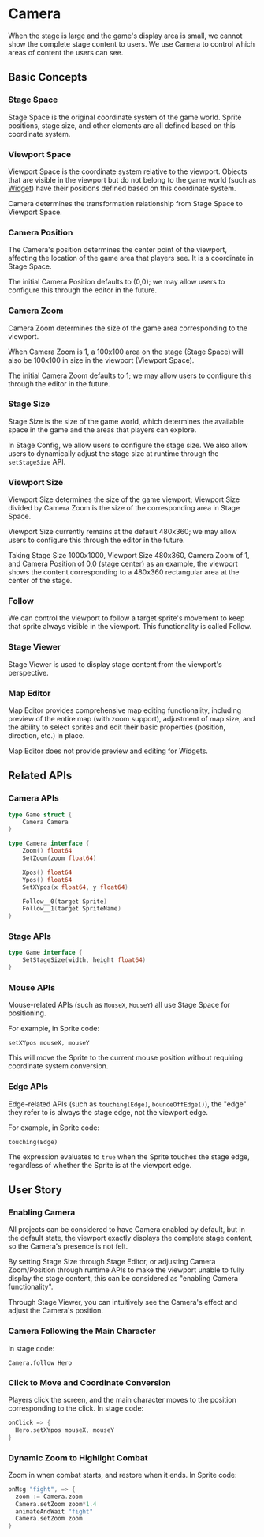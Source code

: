 # Camera

When the stage is large and the game's display area is small, we cannot show the complete stage content to users. We use Camera to control which areas of content the users can see.

## Basic Concepts

### Stage Space

Stage Space is the original coordinate system of the game world. Sprite positions, stage size, and other elements are all defined based on this coordinate system.

### Viewport Space

Viewport Space is the coordinate system relative to the viewport. Objects that are visible in the viewport but do not belong to the game world (such as [Widget](./widget.md)) have their positions defined based on this coordinate system.

Camera determines the transformation relationship from Stage Space to Viewport Space.

### Camera Position

The Camera's position determines the center point of the viewport, affecting the location of the game area that players see. It is a coordinate in Stage Space.

The initial Camera Position defaults to (0,0); we may allow users to configure this through the editor in the future.

### Camera Zoom

Camera Zoom determines the size of the game area corresponding to the viewport.

When Camera Zoom is 1, a 100x100 area on the stage (Stage Space) will also be 100x100 in size in the viewport (Viewport Space).

The initial Camera Zoom defaults to 1; we may allow users to configure this through the editor in the future.

### Stage Size

Stage Size is the size of the game world, which determines the available space in the game and the areas that players can explore.

In Stage Config, we allow users to configure the stage size. We also allow users to dynamically adjust the stage size at runtime through the `setStageSize` API.

### Viewport Size

Viewport Size determines the size of the game viewport; Viewport Size divided by Camera Zoom is the size of the corresponding area in Stage Space.

Viewport Size currently remains at the default 480x360; we may allow users to configure this through the editor in the future.

Taking Stage Size 1000x1000, Viewport Size 480x360, Camera Zoom of 1, and Camera Position of 0,0 (stage center) as an example, the viewport shows the content corresponding to a 480x360 rectangular area at the center of the stage.

### Follow

We can control the viewport to follow a target sprite's movement to keep that sprite always visible in the viewport. This functionality is called Follow.

### Stage Viewer

Stage Viewer is used to display stage content from the viewport's perspective.

### Map Editor

Map Editor provides comprehensive map editing functionality, including preview of the entire map (with zoom support), adjustment of map size, and the ability to select sprites and edit their basic properties (position, direction, etc.) in place.

Map Editor does not provide preview and editing for Widgets.

## Related APIs

### Camera APIs

```go
type Game struct {
	Camera Camera
}

type Camera interface {
	Zoom() float64
	SetZoom(zoom float64)

	Xpos() float64
	Ypos() float64
	SetXYpos(x float64, y float64)

	Follow__0(target Sprite)
	Follow__1(target SpriteName)
}
```

### Stage APIs

```go
type Game interface {
	SetStageSize(width, height float64)
}
```

### Mouse APIs

Mouse-related APIs (such as `MouseX`, `MouseY`) all use Stage Space for positioning.

For example, in Sprite code:

```spx
setXYpos mouseX, mouseY
```

This will move the Sprite to the current mouse position without requiring coordinate system conversion.

### Edge APIs

Edge-related APIs (such as `touching(Edge)`, `bounceOffEdge()`), the "edge" they refer to is always the stage edge, not the viewport edge.

For example, in Sprite code:

```spx
touching(Edge)
```

The expression evaluates to `true` when the Sprite touches the stage edge, regardless of whether the Sprite is at the viewport edge.

## User Story

### Enabling Camera

All projects can be considered to have Camera enabled by default, but in the default state, the viewport exactly displays the complete stage content, so the Camera's presence is not felt.

By setting Stage Size through Stage Editor, or adjusting Camera Zoom/Position through runtime APIs to make the viewport unable to fully display the stage content, this can be considered as "enabling Camera functionality".

Through Stage Viewer, you can intuitively see the Camera's effect and adjust the Camera's position.

### Camera Following the Main Character

In stage code:

```spx
Camera.follow Hero
```

### Click to Move and Coordinate Conversion

Players click the screen, and the main character moves to the position corresponding to the click. In stage code:

```go
onClick => {
  Hero.setXYpos mouseX, mouseY
}
```

### Dynamic Zoom to Highlight Combat

Zoom in when combat starts, and restore when it ends. In Sprite code:

```go
onMsg "fight", => {
  zoom := Camera.zoom
  Camera.setZoom zoom*1.4
  animateAndWait "fight"
  Camera.setZoom zoom
}
```